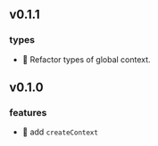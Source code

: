 ## v0.1.1

### types

-   🔧 Refactor types of global context.

## v0.1.0

### features

-   🚀 add `createContext`
